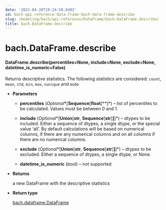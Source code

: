 ```yaml
---
date: '2022-04-28T19:24:58.840Z'
id: bach-api-reference-data-frame-bach-data-frame-describe
slug: /modeling/bach/api-reference/DataFrame/bach.DataFrame.describe/
title: bach.DataFrame.describe
---
```


# bach.DataFrame.describe


#### DataFrame.describe(percentiles=None, include=None, exclude=None, datetime_is_numeric=False)
Returns descriptive statistics.
The following statistics are considered: `count`, `mean`, `std`, `min`, `max`, `nunique` and `mode`


* **Parameters**

    
    * **percentiles** (*Optional**[**Sequence**[**float**]**]*) – list of percentiles to be calculated. Values must be between 0 and 1.


    * **include** (*Optional**[**Union**[**str**, **Sequence**[**str**]**]**]*) – dtypes to be included.
    Either a sequence of dtypes, a single dtype, or the special value ‘all’.
    By default calculations will be based on numerical columns, if there are any
    numerical columns and on all columns if there are no numerical columns.


    * **exclude** (*Optional**[**Union**[**str**, **Sequence**[**str**]**]**]*) – dtypes to be excluded. Either a sequence of dtypes, a single dtype, or None.


    * **datetime_is_numeric** (*bool*) – not supported



* **Returns**

    a new DataFrame with the descriptive statistics



* **Return type**

    [bach.dataframe.DataFrame](/docs/modeling/bach/api-reference/DataFrame/bach.DataFrame/#bach.DataFrame)


<!-- !! processed by numpydoc !! -->
